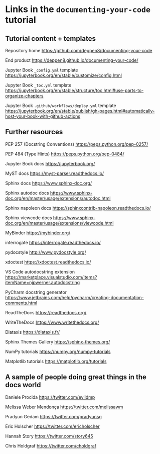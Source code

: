 # Links in the `documenting-your-code` tutorial

## Tutorial content + templates

Repository home
https://github.com/deppen8/documenting-your-code

End product
https://deppen8.github.io/documenting-your-code/

Jupyter Book `_config.yml` template
https://jupyterbook.org/en/stable/customize/config.html

Jupyter Book `_toc.yml` template
https://jupyterbook.org/en/stable/structure/toc.html#use-parts-to-organize-chapters

Jupyter Book `.github/workflows/deploy.yml` template
https://jupyterbook.org/en/stable/publish/gh-pages.html#automatically-host-your-book-with-github-actions


## Further resources

PEP 257 (Docstring Conventions)
https://peps.python.org/pep-0257/

PEP 484 (Type Hints)
https://peps.python.org/pep-0484/

Jupyter Book docs
https://jupyterbook.org/

MyST docs
https://myst-parser.readthedocs.io/

Sphinx docs
https://www.sphinx-doc.org/

Sphinx autodoc docs
https://www.sphinx-doc.org/en/master/usage/extensions/autodoc.html

Sphinx napoleon docs
https://sphinxcontrib-napoleon.readthedocs.io/

Sphinx viewcode docs
https://www.sphinx-doc.org/en/master/usage/extensions/viewcode.html

MyBinder
https://mybinder.org/

interrogate
https://interrogate.readthedocs.io/

pydocstyle
http://www.pydocstyle.org/

xdoctest
https://xdoctest.readthedocs.io/

VS Code autodocstring extension
https://marketplace.visualstudio.com/items?itemName=njpwerner.autodocstring

PyCharm docstring generator
https://www.jetbrains.com/help/pycharm/creating-documentation-comments.html

ReadTheDocs
https://readthedocs.org/

WriteTheDocs
https://www.writethedocs.org/

Diataxis
https://diataxis.fr/

Sphinx Themes Gallery
https://sphinx-themes.org/

NumPy tutorials
https://numpy.org/numpy-tutorials

Matplotlib tutorials
https://matplotlib.org/tutorials

## A sample of people doing great things in the docs world

Daniele Procida
https://twitter.com/evildmp

Melissa Weber Mendonça
https://twitter.com/melissawm

Pradyun Gedam
https://twitter.com/pradyunsg

Eric Holscher
https://twitter.com/ericholscher

Hannah Story
https://twitter.com/story645

Chris Holdgraf
https://twitter.com/choldgraf